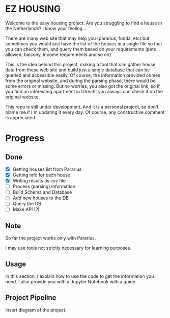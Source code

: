 # EZ HOUSING
Welcome to the easy housing project.
Are you struggling to find a house in the Netherlands? I know your feeling...

There are many web site that may help you (pararius, funda, etc) but sometimes you would just have the list of the houses in a single file so that you can check them, and query them based on your requirements (pets allowed, balcony, income requirements and so on)

This is the idea behind this project, making a tool that can gather house data from these web site and build just a single database that can be queried and accessible easily. 
Of course, the information provided comes from the original website, and during the parsing phase, there would be some errors or missing. But no worries, you also got the original link, so if you find an interesting apartment in Utrecht you always can check it on the original website.

This repo is still under development. And it is a personal project, so don't blame me if I'm updating it every day. Of course, any constructive comment is appreciated.

# Progress
## Done
- [x] Getting houses list from Pararius
- [x] Getting info for each house
- [x] Writing results as csv file
- [ ] Process (parsing) information
- [ ] Build Schema and Database
- [ ] Add new houses to the DB
- [ ] Query the DB
- [ ] Make API (?)

## Note
So far the project works only with Pararius.

I may use tools not strictly necessary for learning purposes.

## Usage
In this section, I explain how to use the code to get the information you need. I also provide you with a Jupyter Notebook with a guide.

## Project Pipeline
Insert diagram of the project.
